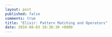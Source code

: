 ```yaml
---
layout: post
published: false
comments: true
title: "Elixir: Pattern Matching and Operators"
date: 2016-08-03 10:30:30 +0000
---
```


